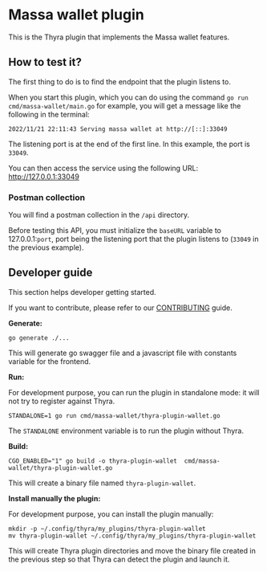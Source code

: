 # Massa wallet plugin

This is the Thyra plugin that implements the Massa wallet features.

## How to test it?

The first thing to do is to find the endpoint that the plugin listens to.

When you start this plugin, which you can do using the command `go run cmd/massa-wallet/main.go` for example, you will get a message like the following in the terminal:

```shell
2022/11/21 22:11:43 Serving massa wallet at http://[::]:33049
```

The listening port is at the end of the first line. In this example, the port is `33049`.

You can then access the service using the following URL: <http://127.0.0.1:33049>

### Postman collection

You will find a postman collection in the `/api` directory.

Before testing this API, you must initialize the `baseURL` variable to 127.0.0.1:`port`, port being the listening port that the plugin listens to (`33049` in the previous example).

## Developer guide

This section helps developer getting started.

If you want to contribute, please refer to our [CONTRIBUTING](CONTRIBUTING.md) guide.

**Generate:**

```shell
go generate ./...
```

This will generate go swagger file and a javascript file with constants variable for the frontend.

**Run:**

For development purpose, you can run the plugin in standalone mode: it will not try to register against Thyra.

```shell
STANDALONE=1 go run cmd/massa-wallet/thyra-plugin-wallet.go
```

The `STANDALONE` environment variable is to run the plugin without Thyra.

**Build:**

```shell
CGO_ENABLED="1" go build -o thyra-plugin-wallet  cmd/massa-wallet/thyra-plugin-wallet.go
```

This will create a binary file named `thyra-plugin-wallet`.

**Install manually the plugin:**

For development purpose, you can install the plugin manually:

```shell
mkdir -p ~/.config/thyra/my_plugins/thyra-plugin-wallet
mv thyra-plugin-wallet ~/.config/thyra/my_plugins/thyra-plugin-wallet
```

This will create Thyra plugin directories and move the binary file created in the previous step so that
Thyra can detect the plugin and launch it.
